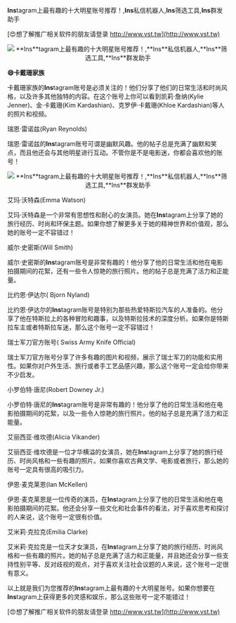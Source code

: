 **Ins**tagram上最有趣的十大明星账号推荐！,**Ins**私信机器人,**Ins**筛选工具,**Ins**群发助手

[😍想了解推广相关软件的朋友请登录 http://www.vst.tw](http://www.vst.tw)

 <center><img src="https://vst.tw/MP4/tuiguang/png/4.png" alt="**Ins**tagram上最有趣的十大明星账号推荐！,**Ins**私信机器人,**Ins**筛选工具,**Ins**群发助手"></center>

**😄卡戴珊家族**

卡戴珊家族的**Ins**tagram账号是必须关注的！他们分享了他们的日常生活和时尚风格，以及许多其他独特的内容。在这个账号上你可以看到凯莉·詹纳(Kylie Jenner)、金·卡戴珊(Kim Kardashian)、克罗伊·卡戴珊(Khloe Kardashian)等人的照片和视频。

瑞恩·雷诺兹(Ryan Reynolds)

瑞恩·雷诺兹的**Ins**tagram账号可谓是幽默风趣。他的帖子总是充满了幽默和笑点，而且他还会与其他明星进行互动。不管你是不是电影迷，你都会喜欢他的账号！

 <center><img src="https://vst.tw/MP4/tuiguang/png/2.png" alt="**Ins**tagram上最有趣的十大明星账号推荐！,**Ins**私信机器人,**Ins**筛选工具,**Ins**群发助手"></center>

艾玛·沃特森(Emma Watson)

艾玛·沃特森是一个非常有思想性和耐心的女演员。她在**Ins**tagram上分享了她的旅行经历、时尚和环保主题。如果你想了解更多关于她的精神世界和价值观，那么她的账号一定不容错过！

威尔·史密斯(Will Smith)

威尔·史密斯的**Ins**tagram账号是非常有趣的！他分享了他的日常生活和他在电影拍摄期间的花絮，还有一些令人惊艳的旅行照片。他的帖子总是充满了活力和正能量。

比约恩·伊达尔( Bjorn Nyland)

比约恩·伊达尔的**Ins**tagram账号是特别为那些热爱特斯拉汽车的人准备的。他分享了他在特斯拉上的各种冒险和趣事，以及特斯拉技术的深度分析。如果你是特斯拉车主或者特斯拉车迷，那么这个账号一定不容错过！

瑞士军刀官方账号( Swiss Army Knife Official)

瑞士军刀官方账号分享了许多有趣的图片和视频，展示了瑞士军刀的功能和实用性。如果你对户外生活、旅行或者手工艺品感兴趣，那么这个账号一定会给你带来不少启发。

小罗伯特·唐尼(Robert Downey Jr.)

小罗伯特·唐尼的**Ins**tagram账号是非常有趣的！他分享了他的日常生活和他在电影拍摄期间的花絮，以及一些令人惊艳的旅行照片。他的帖子总是充满了活力和正能量。

艾丽西亚·维坎德(Alicia Vikander)

艾丽西亚·维坎德是一位才华横溢的女演员，她在**Ins**tagram上分享了她的旅行经历、时尚风格和一些有趣的照片。如果你喜欢古典文学、电影或者旅行，那么她的账号一定具有很高的吸引力。

伊恩·麦克莱恩(Ian McKellen)

伊恩·麦克莱恩是一位传奇的演员，在**Ins**tagram上分享了他的日常生活和他在电影拍摄期间的花絮。他还会分享一些文化和社会事件的看法，对于喜欢思考和探讨的人来说，这个账号一定很有价值。

艾米莉·克拉克(Emilia Clarke)

艾米莉·克拉克是一位天才女演员，在**Ins**tagram上分享了她的旅行经历、时尚风格和一些有趣的照片。她的帖子总是充满了活力和正能量，并且她还会分享一些支持性别平等、反对歧视的观点，对于喜欢关注社会议题的人来说，这个账号一定很有意义。

以上就是我们为您推荐的**Ins**tagram上最有趣的十大明星账号。如果你想要在**Ins**tagram上获得更多的灵感和娱乐，那么这些账号一定不能错过！

[😍想了解推广相关软件的朋友请登录 http://www.vst.tw](http://www.vst.tw)



